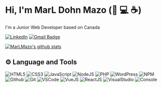 # Hi, I'm MarL Dohn Mazo (:beginner: :computer: :coffee:)
I'm a Junior Web Developer based on Canada

[![LinkedIn](https://img.shields.io/badge/-LINKEDIN-%230077B5.svg?&style=for-the-badge&logo=linkedin&logoColor=white)](https://www.linkedin.com/in/marldohn/)
[![Gmail Badge](https://img.shields.io/badge/-EMAIL-c14438?style=for-the-badge&logo=Gmail&logoColor=white)](mailto:me@mdmazo.com)

[![MarLMazo's github stats](https://github-readme-stats.vercel.app/api?username=MarLMazo&theme=buefy&show_icons=true)](https://github.com/MarLMazo/github-readme-stats)

## :gear: Language and Tools
![HTML5](https://img.icons8.com/color/30/html-5.png)
![CSS3](https://img.icons8.com/color/30/css3.png)
![JavaScript](https://img.icons8.com/color/30/javascript.png)
![NodeJS](https://img.icons8.com/color/30/nodejs.png)
![PHP](https://img.icons8.com/color/30/php.png)
![WordPress](https://img.icons8.com/color/30/wordpress.png)
![NPM](https://img.icons8.com/color/30/npm.png)
![Github](https://img.icons8.com/material-outlined/30/github.png)
![Git](https://img.icons8.com/color/30/git.png)
![VSCode](https://img.icons8.com/color/30/visual-studio-code-2019.png)
![VueJS](https://img.icons8.com/color/30/vue-js.png)
![ReactJS](https://img.icons8.com/color/30/react-native.png)
![VisualStudio](https://img.icons8.com/fluent/30/visual-studio-2019.png)
![Console](https://img.icons8.com/color/30/console.png)

<!--
![ReadMe Card](https://github-readme-stats.vercel.app/api/pin/?username=MarLMazo&repo=Portfolio_website)
![ReadMe Card](https://github-readme-stats.vercel.app/api/pin/?username=MarLMazo&repo=XMLFinalProj)
![ReadMe Card](https://github-readme-stats.vercel.app/api/pin/?username=MarLMazo&repo=first-contributions)
![ReadMe Card](https://github-readme-stats.vercel.app/api/pin/?username=MarLMazo&repo=chatSystem-vuejs)

**MarLMazo/MarLMazo** is a ✨ _special_ ✨ repository because its `README.md` (this file) appears on your GitHub profile.

Here are some ideas to get you started:

- 🔭 I’m currently working on ...
- 🌱 I’m currently learning ...
- 👯 I’m looking to collaborate on ...
- 🤔 I’m looking for help with ...
- 💬 Ask me about ...
- 📫 How to reach me: ...
- 😄 Pronouns: ...
- ⚡ Fun fact: ...
-->
